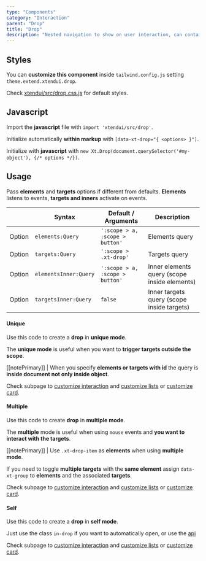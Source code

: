 ```yaml
---
type: "Components"
category: "Interaction"
parent: "Drop"
title: "Drop"
description: "Nested navigation to show on user interaction, can contain lists and more complex graphics."
---
```


## Styles

You can **customize this component** inside `tailwind.config.js` setting `theme.extend.xtendui.drop`.

Check [xtendui/src/drop.css.js](https://github.com/minimit/xtendui/blob/beta/src/drop.css.js) for default styles.

## Javascript

Import the **javascript** file with `import 'xtendui/src/drop'`.

Initialize automatically **within markup** with `[data-xt-drop="{ <options> }"]`.

Initialize with **javascript** with `new Xt.Drop(document.querySelector('#my-object'), {/* options */})`.

## Usage

Pass **elements** and **targets** options if different from defaults. **Elements** listens to events, **targets and inners** activate on events.

<div class="xt-overflow-sub overflow-y-hidden overflow-x-scroll my-5 xt-my-auto w-full">

|                         | Syntax                                    | Default / Arguments                       | Description                   |
| ----------------------- | ----------------------------------------- | ----------------------------- | ----------------------------- |
| Option                  | `elements:Query`                          | `':scope > a, :scope > button'`        | Elements query            |
| Option                  | `targets:Query`                          | `':scope > .xt-drop'`        | Targets query            |
| Option                  | `elementsInner:Query`                          | `':scope > a, :scope > button'`        | Inner elements query (scope inside elements)            |
| Option                  | `targetsInner:Query`                          | `false`        | Inner targets query (scope inside targets)           |

</div>

#### Unique

Use this code to create a **drop** in **unique mode**.

The **unique mode** is useful when you want to **trigger targets outside the scope**.

[[notePrimary]]
| When you specify **elements or targets with id** the query is **inside document not only inside object**.

<demo>
  <demoinline src="demos/components/drop/usage-unique">
  </demoinline>
</demo>

Check subpage to [customize interaction](/components/drop/interaction) and [customize lists](/components/drop/content-list) or [customize card](/components/drop/content-card).

#### Multiple

Use this code to create **drop** in **multiple mode**.

The **multiple** mode is useful when using `mouse` events and **you want to interact with the targets**.

[[notePrimary]]
| Use `.xt-drop-item` as **elements** when using **multiple mode**.

If you need to toggle **multiple targets** with the **same element** assign `data-xt-group` to **elements** and the associated **targets**.

<demo>
  <demoinline src="demos/components/drop/usage-multiple">
  </demoinline>
  <demoinline src="demos/components/drop/usage-multiple-group">
  </demoinline>
</demo>

Check subpage to [customize interaction](/components/drop/interaction) and [customize lists](/components/drop/content-list) or [customize card](/components/drop/content-card).

#### Self

Use this code to create a **drop** in **self mode**.

Just use the class `in-drop` if you want to automatically open, or use the [api](/components/drop/api)

<demo>
  <demoinline src="demos/components/drop/usage-self">
  </demoinline>
</demo>

Check subpage to [customize interaction](/components/drop/interaction) and [customize lists](/components/drop/content-list) or [customize card](/components/drop/content-card).
